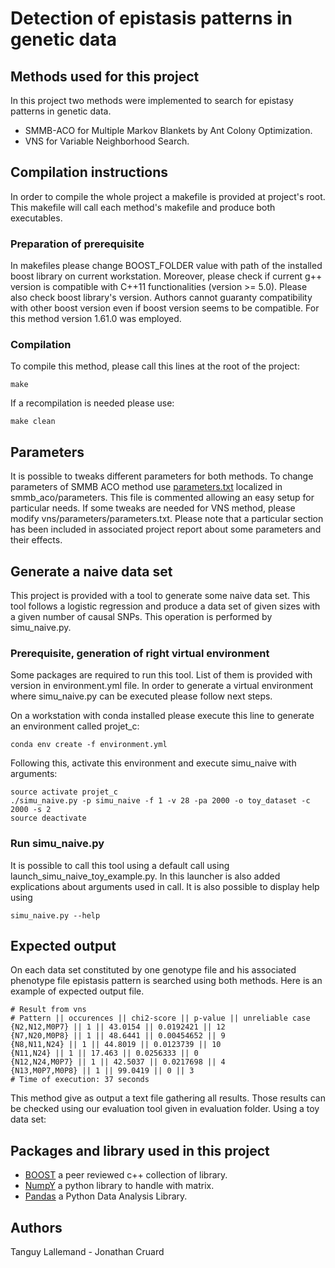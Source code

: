 # Detection of epistasis patterns in genetic data

## Methods used for this project

In this project two methods were implemented to search for epistasy patterns in genetic data.

-   SMMB-ACO for Multiple Markov Blankets by Ant Colony Optimization.
-   VNS for Variable Neighborhood Search.

## Compilation instructions

In order to compile the whole project a makefile is provided at project's root. This makefile will call each method's makefile and produce both executables.

### Preparation of prerequisite

In makefiles please change BOOST_FOLDER value with path of the installed boost library on current workstation.
Moreover, please check if current g++ version is compatible with C++11 functionalities (version >= 5.0). Please also check boost library's version. Authors cannot guaranty compatibility with other boost version even if boost version seems to be compatible. For this method version 1.61.0 was employed.

### Compilation

To compile this method, please call this lines at the root of the project:

    make

If a recompilation is needed please use:

    make clean

## Parameters

It is possible to tweaks different parameters for both methods. To change parameters of SMMB ACO method use [parameters.txt](smmb_aco/parameters/parameters.txt) localized in smmb_aco/parameters. This file is commented allowing an easy setup for particular needs. If some tweaks are needed for VNS method, please modify vns/parameters/parameters.txt. Please note that a particular section has been included in associated project report about some parameters and their effects.

## Generate a naive data set

This project is provided with a tool to generate some naive data set. This tool follows a logistic regression and produce a data set of given sizes with a given number of causal SNPs. This operation is performed by simu_naive.py.

### Prerequisite, generation of right virtual environment

Some packages are required to run this tool. List of them is provided with version in environment.yml file. In order to generate a virtual environment where simu_naive.py can be executed please follow next steps.

On a workstation with conda installed please execute this line to generate an environment called projet_c:

    conda env create -f environment.yml

Following this, activate this environment and execute simu_naive with arguments:

    source activate projet_c
    ./simu_naive.py -p simu_naive -f 1 -v 28 -pa 2000 -o toy_dataset -c 2000 -s 2
    source deactivate

### Run simu_naive.py

It is possible to call this tool using a default call using launch_simu_naive_toy_example.py. In this launcher is also added explications about arguments used in call. It is also possible to display help using

    simu_naive.py --help

## Expected output

On each data set constituted by one genotype file and his associated phenotype file epistasis pattern is searched using both methods. Here is an example of expected output file.

    # Result from vns
    # Pattern || occurences || chi2-score || p-value || unreliable case
    {N2,N12,M0P7} || 1 || 43.0154 || 0.0192421 || 12
    {N7,N20,M0P8} || 1 || 48.6441 || 0.00454652 || 9
    {N8,N11,N24} || 1 || 44.8019 || 0.0123739 || 10
    {N11,N24} || 1 || 17.463 || 0.0256333 || 0
    {N12,N24,M0P7} || 1 || 42.5037 || 0.0217698 || 4
    {N13,M0P7,M0P8} || 1 || 99.0419 || 0 || 3
    # Time of execution: 37 seconds

This method give as output a text file gathering all results. Those results can be checked using our evaluation tool given in evaluation folder.
Using a toy data set:

<!-- TODO add  -->

## Packages and library used in this project

-   [BOOST](https://www.boost.org/) a peer reviewed c++ collection of library.
-   [NumpY](http://www.numpy.org/) a python library to handle with matrix.
-   [Pandas](https://pandas.pydata.org/) a Python Data Analysis Library.

## Authors

Tanguy Lallemand -
Jonathan Cruard
